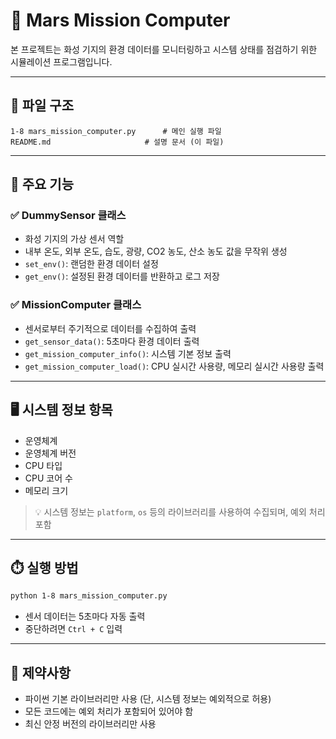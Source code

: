 # 🚀 Mars Mission Computer

본 프로젝트는 화성 기지의 환경 데이터를 모니터링하고 시스템 상태를 점검하기 위한 시뮬레이션 프로그램입니다.

---

## 📁 파일 구조

```
1-8 mars_mission_computer.py      # 메인 실행 파일
README.md                     # 설명 문서 (이 파일)
```

---

## 📌 주요 기능

### ✅ DummySensor 클래스
- 화성 기지의 가상 센서 역할
- 내부 온도, 외부 온도, 습도, 광량, CO2 농도, 산소 농도 값을 무작위 생성
- `set_env()`: 랜덤한 환경 데이터 설정
- `get_env()`: 설정된 환경 데이터를 반환하고 로그 저장

### ✅ MissionComputer 클래스
- 센서로부터 주기적으로 데이터를 수집하여 출력
- `get_sensor_data()`: 5초마다 환경 데이터 출력
- `get_mission_computer_info()`: 시스템 기본 정보 출력
- `get_mission_computer_load()`: CPU 실시간 사용량, 메모리 실시간 사용량 출력

---

## 🖥️ 시스템 정보 항목

- 운영체계
- 운영체계 버전
- CPU 타입
- CPU 코어 수
- 메모리 크기

> 💡 시스템 정보는 `platform`, `os` 등의 라이브러리를 사용하여 수집되며, 예외 처리 포함

---

## ⏱️ 실행 방법

```bash
python 1-8 mars_mission_computer.py
```

- 센서 데이터는 5초마다 자동 출력
- 중단하려면 `Ctrl + C` 입력

---

## 🔐 제약사항

- 파이썬 기본 라이브러리만 사용 (단, 시스템 정보는 예외적으로 허용)
- 모든 코드에는 예외 처리가 포함되어 있어야 함
- 최신 안정 버전의 라이브러리만 사용